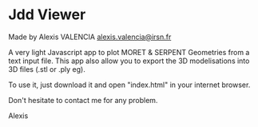 # Jdd Viewer
Made by Alexis VALENCIA
alexis.valencia@irsn.fr

A very light Javascript app to plot MORET & SERPENT Geometries from a text input file.
This app also allow you to export the 3D modelisations into 3D files (.stl or .ply eg).

To use it, just download it and open "index.html" in your internet browser.

Don't hesitate to contact me for any problem.

Alexis
